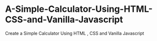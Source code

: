 # A-Simple-Calculator-Using-HTML-CSS-and-Vanilla-Javascript
Create a Simple Calculator Using HTML , CSS and Vanilla Javascript
